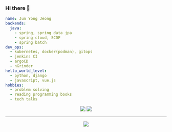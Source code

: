 ### Hi there 👋

```yaml
name: Jun Yong Jeong
backends:
  java:
    - spring, spring data jpa
    - spring cloud, SCDF
    - spring batch 
dev_ops:
  - kubernetes, docker(podman), gitops
  - jenkins CI
  - argoCD
  - nGrinder
hello_world_level:
  - python, django
  - javascript, vue.js
hobbies:
  - problem solving
  - reading programming books
  - tech talks
```

<div align=center>
  <a align=center href="https://velog.io/@jundragon"><img src="https://img.shields.io/badge/velog-1DBF73?style=flat-square&logo=Vimeo&logoColor=white"/></a>
  <img src="http://mazassumnida.wtf/api/mini/generate_badge?boj=programmer_jjy"/>
</div>
<div align=center>
  <hr>
    <a href="https://hits.seeyoufarm.com"><img src="https://hits.seeyoufarm.com/api/count/incr/badge.svg?url=https%3A%2F%2Fgithub.com%2Fjundragon%2Fhit-counter&count_bg=%23236C1B&title_bg=%23555555&icon=github.svg&icon_color=%23E7E7E7&title=hits&edge_flat=false"/></a>
</div>

<!--
**jundragon/jundragon** is a ✨ _special_ ✨ repository because its `README.md` (this file) appears on your GitHub profile.

Here are some ideas to get you started:

- 🔭 I’m currently working on ...
- 🌱 I’m currently learning ...
- 👯 I’m looking to collaborate on ...
- 🤔 I’m looking for help with ...
- 💬 Ask me about ...
- 📫 How to reach me: ...
- 😄 Pronouns: ...
- ⚡ Fun fact: ...
-->
